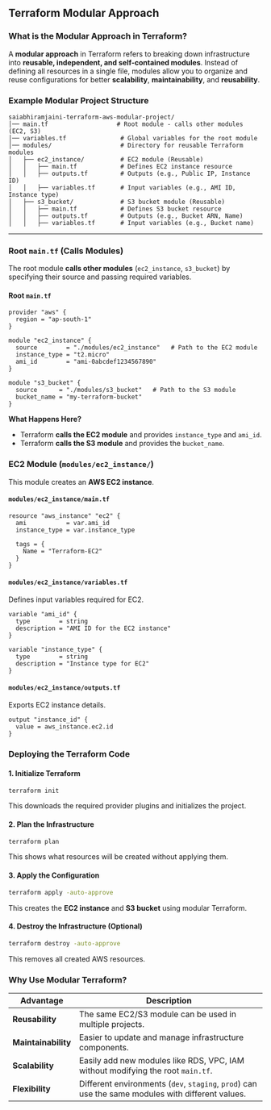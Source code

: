 ## Terraform Modular Approach 

###  What is the Modular Approach in Terraform?
A **modular approach** in Terraform refers to breaking down infrastructure into **reusable, independent, and self-contained modules**. Instead of defining all resources in a single file, modules allow you to organize and reuse configurations for better **scalability**, **maintainability**, and **reusability**.



### Example Modular Project Structure
```
saiabhiramjaini-terraform-aws-modular-project/
│── main.tf                   # Root module - calls other modules (EC2, S3)
│── variables.tf               # Global variables for the root module
│── modules/                   # Directory for reusable Terraform modules
│   ├── ec2_instance/          # EC2 module (Reusable)
│   │   ├── main.tf            # Defines EC2 instance resource
│   │   ├── outputs.tf         # Outputs (e.g., Public IP, Instance ID)
│   │   ├── variables.tf       # Input variables (e.g., AMI ID, Instance type)
│   ├── s3_bucket/             # S3 bucket module (Reusable)
│   │   ├── main.tf            # Defines S3 bucket resource
│   │   ├── outputs.tf         # Outputs (e.g., Bucket ARN, Name)
│   │   ├── variables.tf       # Input variables (e.g., Bucket name)
```

---

###  Root `main.tf` (Calls Modules)

The root module **calls other modules** (`ec2_instance`, `s3_bucket`) by specifying their source and passing required variables.

#### Root `main.tf`
```hcl
provider "aws" {
  region = "ap-south-1"
}

module "ec2_instance" {
  source        = "./modules/ec2_instance"   # Path to the EC2 module
  instance_type = "t2.micro"
  ami_id        = "ami-0abcdef1234567890"
}

module "s3_bucket" {
  source      = "./modules/s3_bucket"   # Path to the S3 module
  bucket_name = "my-terraform-bucket"
}
```
**What Happens Here?**
- Terraform **calls the EC2 module** and provides `instance_type` and `ami_id`.
- Terraform **calls the S3 module** and provides the `bucket_name`.


###   EC2 Module (`modules/ec2_instance/`)
This module creates an **AWS EC2 instance**.

#### `modules/ec2_instance/main.tf`
```hcl
resource "aws_instance" "ec2" {
  ami           = var.ami_id
  instance_type = var.instance_type

  tags = {
    Name = "Terraform-EC2"
  }
}
```

#### `modules/ec2_instance/variables.tf`
Defines input variables required for EC2.

```hcl
variable "ami_id" {
  type        = string
  description = "AMI ID for the EC2 instance"
}

variable "instance_type" {
  type        = string
  description = "Instance type for EC2"
}
```

#### `modules/ec2_instance/outputs.tf`
Exports EC2 instance details.

```hcl
output "instance_id" {
  value = aws_instance.ec2.id
}
```



### Deploying the Terraform Code
#### 1. Initialize Terraform
```sh
terraform init
```
This downloads the required provider plugins and initializes the project.

#### 2. Plan the Infrastructure
```sh
terraform plan
```
This shows what resources will be created without applying them.

#### 3. Apply the Configuration
```sh
terraform apply -auto-approve
```
This creates the **EC2 instance** and **S3 bucket** using modular Terraform.

#### 4. Destroy the Infrastructure (Optional)
```sh
terraform destroy -auto-approve
```
This removes all created AWS resources.


### Why Use Modular Terraform?
| Advantage | Description |
|-----------|-------------|
| **Reusability** | The same EC2/S3 module can be used in multiple projects. |
| **Maintainability** | Easier to update and manage infrastructure components. |
| **Scalability** | Easily add new modules like RDS, VPC, IAM without modifying the root `main.tf`. |
| **Flexibility** | Different environments (`dev`, `staging`, `prod`) can use the same modules with different values. |

